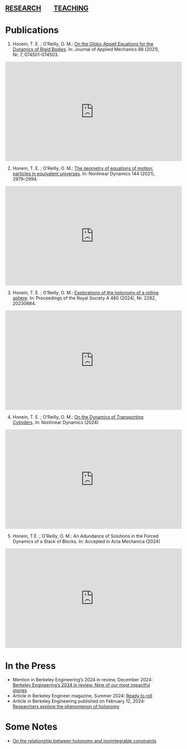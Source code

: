 [RESEARCH](publications)        [TEACHING](08-2024-dynamics/homepage.md)
---

# Publications

1. Honein, T. E. ; O’Reilly, O. M.: [On the Gibbs-Appell Equations for the Dynamics of Rigid Bodies](https://doi.org/10.1115/1.4051181). In: Journal of Applied Mechanics 88 (2021), Nr. 7, 074501-074503. 

<iframe width="560" height="315" src="https://www.youtube.com/embed/NBcgg4WrCiA?si=niAMMwcIO16DNUZG" title="YouTube video player" frameborder="0" allow="accelerometer; autoplay; clipboard-write; encrypted-media; gyroscope; picture-in-picture; web-share" referrerpolicy="strict-origin-when-cross-origin" allowfullscreen></iframe>

2. Honein, T. E. ; O’Reilly, O. M.: [The geometry of equations of motion: particles in equivalent universes](https://doi.org/10.1007/s11071-021-06565-2). In: Nonlinear Dynamics 144 (2021), 2979–2994. 

<iframe width="560" height="315" src="https://www.youtube.com/embed/biJuSaIr2PE?si=XvmP6p2ylthMsejT" title="YouTube video player" frameborder="0" allow="accelerometer; autoplay; clipboard-write; encrypted-media; gyroscope; picture-in-picture; web-share" referrerpolicy="strict-origin-when-cross-origin" allowfullscreen></iframe>

3. Honein, T. E. ; O’Reilly, O. M.: [Explorations of the holonomy of a rolling sphere](https://doi.org/10.1098/rspa.2023.0684). In: Proceedings of the Royal Society A 480 (2024), Nr. 2282, 20230684. 

<iframe width="560" height="315" src="https://www.youtube.com/embed/OP6tvueLgnE?si=k1OVn0TH2FxK1pwA" title="YouTube video player" frameborder="0" allow="accelerometer; autoplay; clipboard-write; encrypted-media; gyroscope; picture-in-picture; web-share" referrerpolicy="strict-origin-when-cross-origin" allowfullscreen></iframe>

4. Honein, T. E. ; O’Reilly, O. M.: [On the Dynamics of Transporting Cylinders](https://doi.org/10.1007/s11071-024-10443-y). In: Nonlinear Dynamics (2024)

<iframe width="560" height="315" src="https://www.youtube.com/embed/JE6RyMmsWTQ?si=wN_pHCRAh4sKDq4F" title="YouTube video player" frameborder="0" allow="accelerometer; autoplay; clipboard-write; encrypted-media; gyroscope; picture-in-picture; web-share" referrerpolicy="strict-origin-when-cross-origin" allowfullscreen></iframe>

5. Honein, T.E. ; O'Reilly, O. M.: An Adundance of Solutions in the Forced Dynamics of a Stack of Blocks. In: Accepted in Acta Mechanica (2024)

<iframe width="560" height="315" src="https://www.youtube.com/embed/2sa0vmwJLNk?si=fgue-luSrzh44hj6" title="YouTube video player" frameborder="0" allow="accelerometer; autoplay; clipboard-write; encrypted-media; gyroscope; picture-in-picture; web-share" referrerpolicy="strict-origin-when-cross-origin" allowfullscreen></iframe>

# In the Press
- Mention in  Berkeley Engineering’s 2024 in review, December 2024: [Berkeley Engineering’s 2024 in review: Nine of our most impactful stories](https://engineering.berkeley.edu/news/2024/12/berkeley-engineerings-2024-in-review/)
- Article in Berkeley Engineer magazine, Summer 2024:  [Ready to roll](https://engineering.berkeley.edu/news/2024/05/ready-to-roll/)
- Article in Berkeley Engineering published on February 12, 2024: [Researchers explore the phenomenon of holonomy](https://engineering.berkeley.edu/news/2024/02/researchers-explore-the-phenomenon-of-holonomy/) 


# Some Notes

- [On the relationship between holonomy and nonintegrable constraints](notes/Holonomy_and_Nonintegrable_Constraints.pdf)
